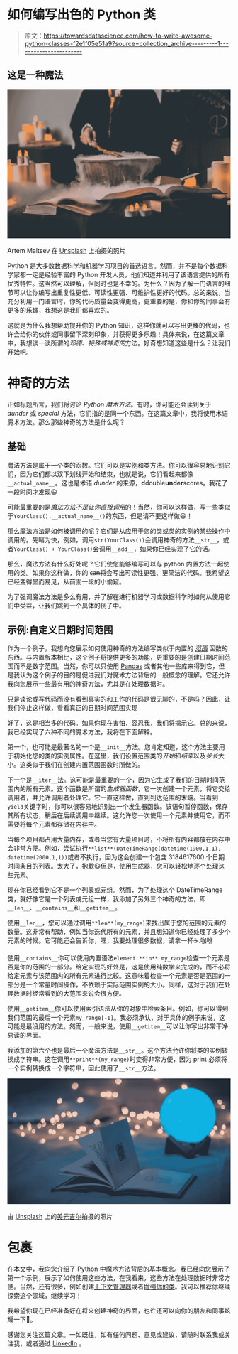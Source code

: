 # 如何编写出色的 Python 类

> 原文：<https://towardsdatascience.com/how-to-write-awesome-python-classes-f2e1f05e51a9?source=collection_archive---------1----------------------->

## 这是一种魔法

![](img/1bac902b259e75a635fb6759da34e374.png)

Artem Maltsev 在 [Unsplash](https://unsplash.com?utm_source=medium&utm_medium=referral) 上拍摄的照片

Python 是大多数数据科学和机器学习项目的首选语言。然而，并不是每个数据科学家都一定是经验丰富的 Python 开发人员，他们知道并利用了该语言提供的所有优秀特性。这当然可以理解，但同时也是不幸的。为什么？因为了解一门语言的细节可以让你编写出重复性更低、可读性更强、可维护性更好的代码。总的来说，当充分利用一门语言时，你的代码质量会变得更高，更重要的是，你和你的同事会有更多的乐趣，我想这是我们都喜欢的。

这就是为什么我想帮助提升你的 Python 知识，这样你就可以写出更棒的代码，也许会给你的伙伴或同事留下深刻印象，并获得更多乐趣！具体来说，在这篇文章中，我想谈一谈所谓的*邓德、特殊或神奇的*方法。好奇想知道这些是什么？让我们开始吧。

# 神奇的方法

正如标题所言，我们将讨论 *Python 魔术方法*。有时，你可能还会读到关于 *dunder* 或 *special* 方法，它们指的是同一个东西。在这篇文章中，我将使用术语魔术方法。那么那些神奇的方法是什么呢？

## 基础

魔法方法是属于一个类的函数。它们可以是实例和类方法。你可以很容易地识别它们，因为它们都以双下划线开始和结束，也就是说，它们看起来都像`__actual_name__`。这也是术语 *dunder* 的来源，**d**double**under**scores。我花了一段时间才发现😃

可能最重要的是*魔法方法不是让你直接调用*的！当然，你可以这样做，写一些类似于`YourClass().__actual_name__()`的东西，但是请不要这样做😃！

那么魔法方法是如何被调用的呢？它们是从应用于您的类或类的实例的某些操作中调用的。先睹为快，例如，调用`str(YourClass())`会调用神奇的方法`__str__`，或者`YourClass() + YourClass()`会调用`__add__`，如果你已经实现了它的话。

那么，魔法方法有什么好处呢？它们使您能够编写可以与 python 内置方法一起使用的类。如果你这样做，你的 c̶a̶n̶将会写出可读性更强、更简洁的代码。我希望这已经变得显而易见，从前面一段的小偷窥。

为了强调魔法方法是多么有用，并了解在进行机器学习或数据科学时如何从使用它们中受益，让我们跳到一个具体的例子中。

## 示例:自定义日期时间范围

作为一个例子，我想向您展示如何使用神奇的方法编写类似于内置的 [*范围*](https://docs.python.org/3/library/functions.html#func-range) 函数的东西。与内置版本相比，这个例子将提供更多的功能，更重要的是创建日期时间范围而不是数字范围。当然，你可以只使用 [Pandas](https://pandas.pydata.org/) 或者其他一些库来得到它，但是我认为这个例子的目的是促进我们对魔术方法背后的一般概念的理解。它还允许我向您展示一些最有用的神奇方法，尤其是在处理数据时。

只是谈论或写代码而没有看到真实的和工作的代码是很无聊的，不是吗？因此，让我们停止这样做，看看真正的日期时间范围实现

好了，这是相当多的代码。如果你现在害怕，容忍我，我们将揭示它。总的来说，我已经实现了六种不同的魔术方法，我将在下面解释。

第一个，也可能是最著名的一个是`__init__`方法。您肯定知道，这个方法主要用于初始化您的类的实例属性。在这里，我们设置范围类的*开始*和*结束*以及*步长*大小。这类似于我们在创建内置范围函数时所做的。

下一个是`__iter__`法。这可能是最重要的一个，因为它生成了我们的日期时间范围内的所有元素。这个函数是所谓的*生成器函数*，它一次创建一个元素，将它交给调用者，并允许调用者处理它。它一直这样做，直到到达范围的末端。当看到`yield`关键字时，你可以很容易地识别出一个发生器函数。该语句暂停函数，保存其所有状态，稍后在后续调用中继续。这允许您一次使用一个元素并使用它，而不需要将每个元素都存储在内存中。

当每个项目都占用大量内存，或者当您有大量项目时，不将所有内容都放在内存中会非常方便。例如，尝试执行`**list**(DateTimeRange(datetime(1900,1,1), datetime(2000,1,1))`或者不执行，因为这会创建一个包含 3184617600 个日期时间条目的列表。太大了，抱歉😃但是，使用生成器，您可以轻松地逐个处理这些元素。

现在你已经看到它不是一个列表或元组。然而，为了处理这个 DateTimeRange 类，就好像它是一个列表或元组一样，我添加了另外三个神奇的方法，即`__len__`、`__contains__`和`__getitem__`。

使用`__len__`，您可以通过调用`**len**(my_range)`来找出属于您的范围的元素的数量。这非常有帮助，例如当你迭代所有的元素，并且想知道你已经处理了多少个元素的时候。它可能还会告诉你，嘿，我要处理很多数据，请拿一杯☕️.咖啡

使用`__contains__`你可以使用内置语法`element **in** my_range`检查一个元素是否是你的范围的一部分。给定实现的好处是，这是使用纯数学来完成的，而不必将给定元素与该范围内的所有元素进行比较。这意味着检查一个元素是否是范围的一部分是一个常量时间操作，不依赖于实际范围实例的大小。同样，这对于我们在处理数据时经常看到的大范围来说会很方便。

使用`__getitem__`你可以使用索引语法从你的对象中检索条目。例如，你可以得到我们范围的最后一个元素`my_range[-1]`。我必须承认，对于具体的例子来说，这可能是最没用的方法。然而，一般来说，使用`__getitem__`可以让你写出非常干净易读的界面。

我添加的第六个也是最后一个魔法方法是`__str__`。这个方法允许你将类的实例转换成字符串。这在调用`**print**(my_range)`时变得非常方便，因为 print 必须将一个实例转换成一个字符串，因此使用了`__str__`方法。

![](img/5c7a4802b0553c5123cc88d0cf637511.png)

由 [Unsplash](https://unsplash.com?utm_source=medium&utm_medium=referral) 上的[美元吉尔](https://unsplash.com/@dollargill?utm_source=medium&utm_medium=referral)拍摄的照片

# 包裹

在本文中，我向您介绍了 Python 中魔术方法背后的基本概念。我已经向您展示了第一个示例，展示了如何使用这些方法，在我看来，这些方法在处理数据时非常方便。当然，还有很多，例如创建[上下文管理器](/context-managers-the-best-managers-for-python-developers-a5809fb7e428)或者[增强你的类](https://betterprogramming.pub/how-to-create-custom-classes-in-python-without-going-meta-5e8bfa97be6e)。我可以推荐你继续探索这个领域，继续学习！

我希望你现在已经准备好在将来创建神奇的界面，也许还可以向你的朋友和同事炫耀一下💪。

感谢您关注这篇文章。一如既往，如有任何问题、意见或建议，请随时联系我或关注我，或者通过 [LinkedIn](https://www.linkedin.com/in/simon-hawe-75832057/) 。
